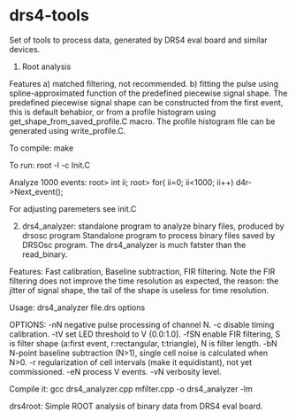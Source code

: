 # drs4-tools
Set of tools to process data, generated by DRS4 eval board and similar devices.

1) Root analysis

  Features
    a) matched filtering, not recommended.
    b) fitting the pulse using spline-approximated function of the predefined piecewise signal shape.
    The predefined piecewise signal shape can be constructed from the first event, 
    this is default behabior, or from a profile histogram using get_shape_from_saved_profile.C macro. 
    The profile histogram file can be generated using write_profile.C.

  To compile:
    make

  To run:
    root -l -c Init.C

  Analyze 1000 events:
    root> int ii;
    root> for( ii=0; ii<1000; ii++) d4r->Next_event();

  For adjusting paremeters see init.C

2) drs4_analyzer: standalone program to analyze binary files, produced by drsosc program 
  Standalone program to process binary files saved by DRSOsc program.
  The drs4_analyzer is much fatster than the read_binary.
  
  Features:
    Fast calibration,
    Baseline subtraction,
    FIR filtering. Note the FIR filtering does not improve the time resolution as expected, 
                   the reason: the jitter of signal shape, the tail of the shape is useless
                   for time resolution.

  Usage: drs4_analyzer file.drs options

  OPTIONS:
    -nN  negative pulse processing of channel N.
    -c   disable timing calibration.
    -tV  set LED threshold to V {0.0:1.0].
    -fSN enable FIR filtering, S is filter shape (a:first event, r:rectangular, t:triangle), N is filter length.
    -bN  N-point baseline subtraction (N>1), single cell noise is calculated when N>0.
    -r   regularization of cell intervals (make it equidistant), not yet commissioned.
    -eN  process V events.
    -vN  verbosity level.

  Compile it:
       gcc drs4_analyzer.cpp mfilter.cpp -o drs4_analyzer -lm

drs4root: Simple ROOT analysis of binary data from DRS4 eval board.

